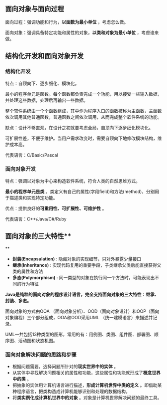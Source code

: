 ## 面向对象与面向过程

面向过程：强调功能和行为，**以函数为最小单位** ，考虑怎么做。

面向对象：强调具备特定功能和属性的对象，**以类和对象为最小单位** ，考虑谁来做。

## 结构化开发和面向对象开发

### 结构化开发

特点：自顶向下、逐步细化、模块化。

最小的程序单元是函数。每个函数都负责完成一个功能，用以接受一些输入数据，并处理这些数据，处理后再输出一些数据。

整个软件系统由一个个函数组成，其中作为程序入口的函数被称为主函数，主函数依次调用其他普通函数，普通函数之间依次调用，从而完成整个软件系统的功能。

缺点：设计不够直观，在设计之初就要考虑全局，自顶向下逐步细化模块化。

可扩展性差，不便于维护。当用户需求改变时，需要自顶向下地修改模块结构，维护成本高。

代表语言：C/Basic/Pascal

### 面向对象开发

特点：强调以对象为中心来构造软件系统，符合人类的自然思维方式。

**最小的程序单元是类** 。类定义有自己的属性(字段field)和方法(method)，分别用于描述类和实现特定功能。

优点：提供良好的**可重用性、可扩展性、可维护性** 。

代表语言：C++/Java/C#/Ruby

## 面向对象的三大特性**

**

* **封装(Encapsulation)** : 隐藏对象的实现细节，只对外暴露少量接口
* **继承(Inheritance)** : 实现代码复用的重要手段，子类继承父类后能直接获得父类的属性和方法
* **多态(Polymorphism)** : 同一类型的对象在执行同一个方法时，可能表现出不同的行为特征

**Java是纯粹的面向对象的程序设计语言，完全支持面向对象的三大特性：继承、封装、多态。**

面向对象的方式由OOA （面向对象分析）、OOD（面向对象设计）和OOP（面向对象编程）三个部分组成，OOA和OOD采用UML （统一建模语言）来描述并记录。

UML一共包括13种类型的图形，常用的有：用例图、类图、组件图、部署图、顺序图、活动图和状态机图。

### 面向对象解决问题的思路和步骤

* 根据问题需要，选择问题所针对的**现实世界中的实体** 。
* 从实体中寻找解决问题相关的属性和功能，这些属性和功能就形成了**概念世界中的类** 。
* 把抽象的实体用计算机语言进行描述，**形成计算机世界中类的定义** 。即借助某种程序语言，把类构造成计算机能够识别和处理的数据结构。
* 将**类实例化成计算机世界中的对象** 。对象是计算机世界解决问题的最终工具。